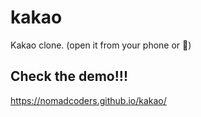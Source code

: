 # kakao
Kakao clone. (open it from your phone or 💩)

## Check the demo!!!

https://nomadcoders.github.io/kakao/